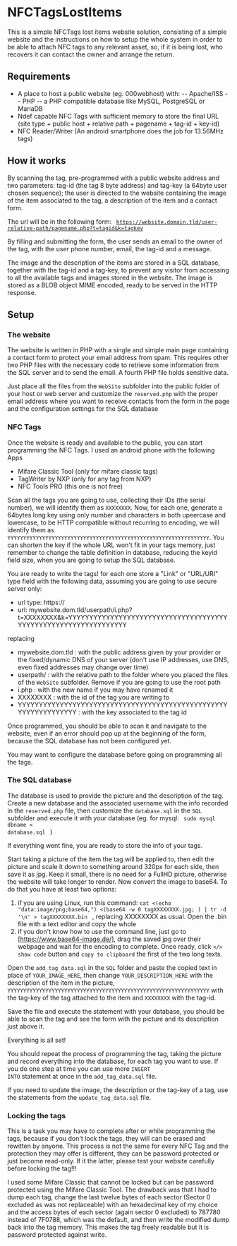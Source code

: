 # NFCTagsLostItems
This is a simple NFCTags lost items website solution, consisting of a simple website and the instructions on how to setup the whole system in order to be able to attach NFC tags to any relevant asset, so, if it is being lost, who recovers it can contact the owner and arrange the return. 

## Requirements
- A place to host a public website (eg. 000webhost) with:
-- Apache/ISS
-- PHP
-- a PHP compatible database like MySQL, PostgreSQL or MariaDB
- Ndef capable NFC Tags with sufficient memory to store the final URL (site type + public host + relative path + pagename + tag-id + key-id) 
- NFC Reader/Writer (An android smartphone does the job for 13.56MHz tags)

## How it works
By scanning the tag, pre-programmed with a public website address and two parameters: tag-id (the tag 8 byte address) and tag-key (a 64byte user chosen sequence); the user is directed to the website containing the image of the item associated to the tag, a description of the item and a contact form.

The url will be in the following form: <code> https://website.domain.tld/user-relative-path/pagename.php?t=tagid&k=tagkey </code>

By filling and submitting the form, the user sends an email to the owner of the tag, with the user phone number, email, the tag-id and a message. 

The image and the description of the items are stored in a SQL database, together with the tag-id and a tag-key, to prevent any visitor from accessing to all the available tags and images stored in the website. The image is stored as a BLOB object MIME encoded, ready to be served in the HTTP response. 

## Setup
### The website
The website is written in PHP with a single and simple main page containing a contact form to protect your email address from spam. This requires other two PHP files with the necessary code to retrieve some information from the SQL server and to send the email. A fourth PHP file holds sensitive data.

Just place all the files from the <code>WebSite</code> subfolder into the public folder of your host or web server and customize the <code>reserved.php</code> with the proper email address where you want to receive contacts from the form in the page and the configuration settings for the SQL database

### NFC Tags
Once the website is ready and available to the public, you can start programming the NFC Tags. I used an android phone with the following Apps
- Mifare Classic Tool (only for mifare classic tags)
- TagWriter by NXP (only for any tag from NXP)
- NFC Tools PRO (this one is not free)

Scan all the tags you are going to use, collecting their IDs (the serial number), we will identify them as <code>XXXXXXXX</code>. Now, for each one, generate a 64bytes long key using only number and characters in both upeercase and lowercase, to be HTTP compatible without recurring to encoding, we will identify them as <code>YYYYYYYYYYYYYYYYYYYYYYYYYYYYYYYYYYYYYYYYYYYYYYYYYYYYYYYYYYYYYYYY</code>. You can shorten the key if the whole URL won't fit in your tags memory, just remember to change the table definition in database, reducing the keyid field size, when you are going to setup the SQL database.

You are ready to write the tags! for each one store a "Link" or "URL/URI" type field with the following data, assuming you are going to use secure server only:
- url type: https://
- url: mywebsite.dom.tld/userpath/i.php?t=XXXXXXXX&k=YYYYYYYYYYYYYYYYYYYYYYYYYYYYYYYYYYYYYYYYYYYYYYYYYYYYYYYYYYYYYYYY

replacing 
- mywebsite.dom.tld : with the public address given by your provider or the fixed/dynamic DNS of your server (don't use IP addresses, use DNS, even fixed addresses may change over time)
- userpath/ : with the relative path to the folder where you placed the files of the <code>WebSite</code> subfolder. Remove if you are going to use the root path
- i.php : with the new name if you may have renamed it
- XXXXXXXX : with the id of the tag you are writing to
- YYYYYYYYYYYYYYYYYYYYYYYYYYYYYYYYYYYYYYYYYYYYYYYYYYYYYYYYYYYYYYYY : with the key associated to the tag id

Once programmed, you should be able to scan it and navigate to the website, even if an error should pop up at the beginning of the form, because the SQL database has not been configured yet.

You may want to configure the database before going on programming all the tags.

### The SQL database
The database is used to provide the picture and the description of the tag. Create a new database and the associated username with the info recorded in the <code>reserved.php</code> file, then customize the <code>database.sql</code> in the <code>SQL</code> subfolder and execute it with your database (eg. for mysql: <code> sudo mysql dbname < database.sql </code> ) 

If everything went fine, you are ready to store the info of your tags.

Start taking a picture of the item the tag will be applied to, then edit the picture and scale it down to something around 320px for each side, then save it as jpg. Keep it small, there is no need for a FullHD picture, otherwise the website will take longer to render.
Now convert the image to base64. To do that you have at least two options:
1. if you are using Linux, run this command: <code>cat <(echo "data:image/png;base64,") <(base64 -w 0 tagXXXXXXXX.jpg; ) | tr -d '\n' > tagXXXXXXXX.bin </code> , replacing XXXXXXXX as usual. Open the .bin file with a text editor and copy the whole
2. if you don't know how to use the command line, just go to [https://www.base64-image.de/], drag the saved jpg over their webpage and wait for the encoding to complete. Once ready, click <code></> show code</code> button and <code>copy to clipboard</code> the first of the two long texts.

Open the <code>add_tag_data.sql</code> in the <code>SQL</code> folder and paste the copied text in place of <code>YOUR_IMAGE_HERE</code>, then change <code>YOUR_DESCRIPTION_HERE</code> with the description of the item in the picture, <code>YYYYYYYYYYYYYYYYYYYYYYYYYYYYYYYYYYYYYYYYYYYYYYYYYYYYYYYYYYYYYYYY</code> with the tag-key of the tag attached to the item and <code>XXXXXXXX</code> with the tag-id.

Save the file and execute the statement with your database, you should be able to scan the tag and see the form with the picture and its description just above it.


Everything is all set!


You should repeat the process of programming the tag, taking the picture and record everything into the database, for each tag you want to use. If you do one step at time you can use more <code>INSERT INTO</code> statement at once in the <code>add_tag_data.sql</code> file.

If you need to update the image, the description or the tag-key of a tag, use the statements from the <code>update_tag_data.sql</code> file.


### Locking the tags
This is a task you may have to complete after or while programming the tags, because if you don't lock the tags, they will can be erased and rewitten by anyone. This process is not the same for every NFC Tag and the protection they may offer is different, they can be password protected or just become read-only. If it the latter, please test your website carefully before locking the tag!!!

I used some Mifare Classic that cannot be locked but can be password protected using the Mifare Classic Tool. The drawback was that I had to dump each tag, change the last twelve bytes of each sector (Sector 0 excluded as was not replaceable) with an hexadecimal key of my choice and the access bytes of each sector (again sector 0 excluded) to 787780 instead of 7F0788, which was the default, and then write the modified dump back into the tag memory. This makes the tag freely readable but it is password protected against write.
